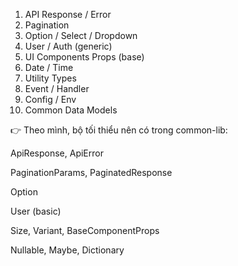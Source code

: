 1. API Response / Error
2. Pagination
3. Option / Select / Dropdown
4. User / Auth (generic)
5. UI Components Props (base)
6. Date / Time
7. Utility Types
8. Event / Handler
9. Config / Env
10. Common Data Models

👉 Theo mình, bộ tối thiểu nên có trong common-lib:

ApiResponse, ApiError

PaginationParams, PaginatedResponse

Option

User (basic)

Size, Variant, BaseComponentProps

Nullable, Maybe, Dictionary
